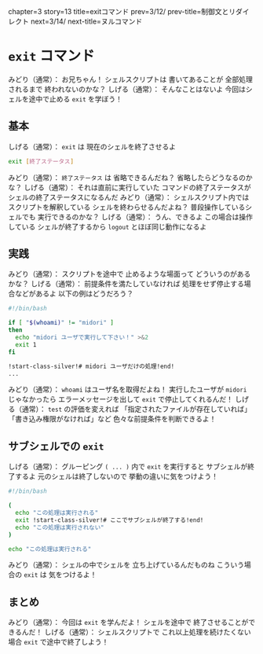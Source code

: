 chapter=3
story=13
title=exitコマンド
prev=3/12/
prev-title=制御文とリダイレクト
next=3/14/
next-title=ヌルコマンド

# `exit` コマンド

みどり（通常）：
  お兄ちゃん！
  シェルスクリプトは
  書いてあることが
  全部処理されるまで
  終われないのかな？
しげる（通常）：
  そんなことはないよ
  今回はシェルを途中で止める
  `exit` を学ぼう！

## 基本

しげる（通常）：
  `exit` は
  現在のシェルを終了させるよ

```bash
exit [終了ステータス]
```

みどり（通常）：
  `終了ステータス` は
  省略できるんだね？
  省略したらどうなるのかな？
しげる（通常）：
  それは直前に実行していた
  コマンドの終了ステータスが
  シェルの終了ステータスになるんだ
みどり（通常）：
  シェルスクリプト内では
  スクリプトを解釈している
  シェルを終わらせるんだよね？
  普段操作しているシェルでも
  実行できるのかな？
しげる（通常）：
  うん、できるよ
  この場合は操作している
  シェルが終了するから
  `logout` とほぼ同じ動作になるよ

## 実践

みどり（通常）：
  スクリプトを途中で
  止めるような場面って
  どういうのがあるかな？
しげる（通常）：
  前提条件を満たしていなければ
  処理をせず停止する場合などがあるよ
  以下の例はどうだろう？

```bash
#!/bin/bash

if [ "$(whoami)" != "midori" ]
then
  echo "midori ユーザで実行して下さい！" >&2
  exit 1
fi

!start-class-silver!# midori ユーザだけの処理!end!
...
```

みどり（通常）：
  `whoami` はユーザ名を取得だよね！
  実行したユーザが
  `midori` じゃなかったら
  エラーメッセージを出して
  `exit` で停止してくれるんだ！
しげる（通常）：
  `test` の評価を変えれば
  「指定されたファイルが存在していれば」
  「書き込み権限がなければ」など
  色々な前提条件を判断できるよ！

## サブシェルでの `exit`

しげる（通常）：
  グルーピング `( ... )` 内で
  `exit` を実行すると
  サブシェルが終了するよ
  元のシェルは終了しないので
  挙動の違いに気をつけよう！

```bash
#!/bin/bash

(
  echo "この処理は実行される"
  exit !start-class-silver!# ここでサブシェルが終了する!end!
  echo "この処理は実行されない"
)

echo "この処理は実行される"
```

みどり（通常）：
  シェルの中でシェルを
  立ち上げているんだものね
  こういう場合の `exit` は
  気をつけるよ！

## まとめ

みどり（通常）：
  今回は `exit` を学んだよ！
  シェルを途中で
  終了させることができるんだ！
しげる（通常）：
  シェルスクリプトで
  これ以上処理を続けたくない場合
  `exit` で途中で終了しよう！

